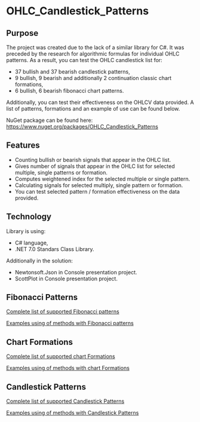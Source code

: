 # OHLC_Candlestick_Patterns

## Purpose

The project was created due to the lack of a similar library for C#. It was preceded by the research for algorithmic formulas for individual OHLC patterns. As a result, you can test the OHLC candlestick list for:
- 37 bullish and 37 bearish candlestick patterns,
- 9 bullish, 9 bearish and additionally 2 continuation classic chart formations,
- 6 bullish, 6 bearish fibonacci chart patterns.

Additionally, you can test their effectiveness on the OHLCV data provided. A list of patterns, formations and an example of use can be found below.

NuGet package can be found here: https://www.nuget.org/packages/OHLC_Candlestick_Patterns

## Features

- Counting bullish or bearish signals that appear in the OHLC list.
- Gives number of signals that appear in the OHLC list for selected multiple, single patterns or formation.
- Computes weightened index for the selected multiple or single pattern.
- Calculating signals for selected multiply, single pattern or formation.
- You can test selected pattern / formation effectiveness on the data provided.

## Technology

Library is using:
  - C# language,
  - .NET 7.0 Standars Class Library.

Additionally in the solution:
  - Newtonsoft.Json in Console presentation project.
  - ScottPlot in Console presentation project.

## Fibonacci Patterns

[Complete list of supported Fibonacci patterns](docs/Fibonacci_list.md)

[Examples using of methods with Fibonacci patterns](docs/Fibonacci_examples.md)

## Chart Formations

[Complete list of supported chart Formations](docs/Formations_list.md)

[Examples using of methods with chart Formations](docs/Formations_examples.md)

## Candlestick Patterns

[Complete list of supported Candlestick Patterns](docs/Patterns_list.md)

[Examples using of methods with Candlestick Patterns](docs/Patterns_examples.md)
